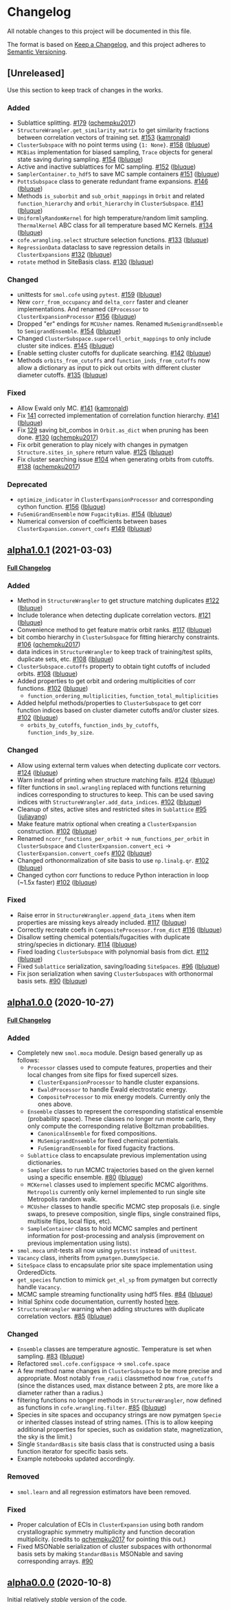 # Changelog
All notable changes to this project will be documented in this file.

The format is based on [Keep a Changelog](https://keepachangelog.com/en/1.0.0/),
and this project adheres to [Semantic Versioning](https://semver.org/spec/v2.0.0.html).

## [Unreleased]
Use this section to keep track of changes in the works.
### Added
*  Sublattice splitting. [#179](https://github.com/CederGroupHub/smol/pull/179)
  ([qchempku2017](https://github.com/qchempku2017))
* `StructureWrangler.get_similarity_matrix` to get similarity fractions
  between correlation vectors of training set.
  [\#153](https://github.com/CederGroupHub/smol/pull/153)
  ([kamronald](https://github.com/kamronald))
* `ClusterSubspace` with no point terms using `{1: None}`.
  [\#158](https://github.com/CederGroupHub/smol/pull/158)
  ([lbluque](https://github.com/lbluque))
* `MCBias` implementation for biased sampling, `Trace` objects for general
  state saving during sampling.
  [\#154](https://github.com/CederGroupHub/smol/pull/154)
  ([lbluque](https://github.com/lbluque))
* Active and inactive sublattices for MC sampling.
  [\#152](https://github.com/CederGroupHub/smol/pull/152)
  ([lbluque](https://github.com/lbluque))
* `SamplerContainer.to_hdf5` to save MC sample containers
[\#151](https://github.com/CederGroupHub/smol/pull/151)
  ([lbluque](https://github.com/lbluque))
* `PottsSubspace` class to generate redundant frame expansions.
[\#146](https://github.com/CederGroupHub/smol/pull/146)
  ([lbluque](https://github.com/lbluque))
* Methods `is_suborbit` and `sub_orbit_mappings` in `Orbit` and related
`function_hierarchy` and `orbit_hierarchy` in `ClusterSubspace`.
  [\#141](https://github.com/CederGroupHub/smol/pull/141)
  ([lbluque](https://github.com/lbluque))
* `UniformlyRandomKernel` for high temperature/random limit sampling.
`ThermalKernel` ABC class for all temperature based MC Kernels.
  [\#134](https://github.com/CederGroupHub/smol/pull/134)
  ([lbluque](https://github.com/lbluque))
* `cofe.wrangling.select` structure selection functions.
[\#133](https://github.com/CederGroupHub/smol/pull/133)
  ([lbluque](https://github.com/lbluque))
* `RegressionData` dataclass to save regression details in `ClusterExpansions`
[\#132](https://github.com/CederGroupHub/smol/pull/132)
  ([lbluque](https://github.com/lbluque))
* `rotate` method in SiteBasis class.
[\#130](https://github.com/CederGroupHub/smol/pull/130)
  ([lbluque](https://github.com/lbluque))

### Changed
* unittests for `smol.cofe` using `pytest`.
  [\#159](https://github.com/CederGroupHub/smol/pull/159)
  ([lbluque](https://github.com/lbluque))
* New `corr_from_occupancy` and `delta_corr` faster and cleaner
  implementations. And renamed `CEProcessor` to `ClusterExpansionProcessor`
  [\#156](https://github.com/CederGroupHub/smol/pull/156)
  ([lbluque](https://github.com/lbluque))
* Dropped "er" endings for `MCUsher` names. Renamed `MuSemigrandEnsemble`
  to `SemigrandEnsemble`.
  [\#154](https://github.com/CederGroupHub/smol/pull/154)
  ([lbluque](https://github.com/lbluque))
* Changed `ClusterSubspace.supercell_orbit_mappings` to only include cluster
  site indices.
  [#145](https://github.com/CederGroupHub/smol/pull/145)
([lbluque](https://github.com/lbluque))
* Enable setting cluster cutoffs for duplicate searching.
[#142](https://github.com/CederGroupHub/smol/pull/142)
([lbluque](https://github.com/lbluque))
* Methods `orbits_from_cutoffs` and `function_inds_from_cutoffs` now allow a
  dictionary as input to pick out orbits with different cluster diameter
  cutoffs.
  [\#135](https://github.com/CederGroupHub/smol/pull/135)
  ([lbluque](https://github.com/lbluque))

### Fixed
* Allow Ewald only MC.
  [\#141](https://github.com/CederGroupHub/smol/pull/169)
  ([kamronald](https://github.com/kamronald))
* Fix [141](https://github.com/CederGroupHub/smol/issues/140) corrected
  implementation of correlation function hierarchy.
  [\#141](https://github.com/CederGroupHub/smol/pull/141)
  ([lbluque](https://github.com/lbluque))
* Fix [129](https://github.com/CederGroupHub/smol/issues/129)
  saving bit_combos in `Orbit.as_dict` when pruning has been done.
  [\#130](https://github.com/CederGroupHub/smol/pull/130)
  ([qchempku2017](https://github.com/qchempku2017))
* Fix orbit generation to play nicely with changes in pymatgen
  `Structure.sites_in_sphere` return value.
  [\#125](https://github.com/CederGroupHub/smol/pull/125)
  ([lbluque](https://github.com/lbluque))
* Fix cluster searching issue
  [#104](https://github.com/CederGroupHub/smol/issues/104) when generating
  orbits from cutoffs. [#138](https://github.com/CederGroupHub/smol/pull/125)
  ([qchempku2017](https://github.com/qchempku2017))


### Deprecated
* `optimize_indicator` in `ClusterExpansionProcessor` and corresponding cython
   function.
  [\#156](https://github.com/CederGroupHub/smol/pull/156)
  ([lbluque](https://github.com/lbluque))
* `FuSemiGrandEnsemble` now `FugacityBias`.
  [\#154](https://github.com/CederGroupHub/smol/pull/154)
  ([lbluque](https://github.com/lbluque))
* Numerical conversion of coefficients between bases
  `ClusterExpansion.convert_coefs`
  [\#149](https://github.com/CederGroupHub/smol/pull/149)
  ([lbluque](https://github.com/lbluque))

## [alpha1.0.1](https://github.com/CederGroupHub/smol/tree/alpha1.0.1) (2021-03-03)
#### [Full Changelog](https://github.com/CederGroupHub/smol/compare/alpha1.0.0...alpha1.0.1)

### Added
* Method in `StructureWrangler` to get structure matching duplicates
  [\#122](https://github.com/CederGroupHub/smol/pull/122)
  ([lbluque](https://github.com/lbluque))
* Include tolerance when detecting duplicate correlation vectors.
  [\#121](https://github.com/CederGroupHub/smol/pull/122)
  ([lbluque](https://github.com/lbluque))
* Convenience method to get feature matrix orbit ranks.
  [\#117](https://github.com/CederGroupHub/smol/pull/117)
  ([lbluque](https://github.com/lbluque))
* bit combo hierarchy in `ClusterSubspace` for fitting hierarchy constraints.
  [\#106](https://github.com/CederGroupHub/smol/pull/106)
  ([qchempku2017](https://github.com/qchempku2017))
* data indices in `StructureWrangler` to keep track of training/test splits,
  duplicate sets, etc.
  [\#108](https://github.com/CederGroupHub/smol/pull/108)
  ([lbluque](https://github.com/lbluque))
* `ClusterSubspace.cutoffs` property to obtain tight cutoffs of included
   orbits.
   [\#108](https://github.com/CederGroupHub/smol/pull/108)
   ([lbluque](https://github.com/lbluque))
* Added properties to get orbit and ordering multiplicities of corr functions.
[\#102](https://github.com/CederGroupHub/smol/pull/102)
([lbluque](https://github.com/lbluque))
  - `function_ordering_multiplicities`, `function_total_multiplicities`
* Added helpful methods/properties to `ClusterSubspace` to get corr function
  indices based on cluster diameter cutoffs and/or cluster sizes.
[\#102](https://github.com/CederGroupHub/smol/pull/102)
([lbluque](https://github.com/lbluque))
  - `orbits_by_cutoffs`, `function_inds_by_cutoffs`, `function_inds_by_size`.

### Changed
* Allow using external term values when detecting duplicate corr vectors.
[\#124](https://github.com/CederGroupHub/smol/pull/124)
([lbluque](https://github.com/lbluque))
* Warn instead of printing when structure matching fails.
[\#124](https://github.com/CederGroupHub/smol/pull/124)
([lbluque](https://github.com/lbluque))
* filter functions in `smol.wrangling` replaced with functions returning
  indices corresponding to structures to keep. This can be used saving indices
  with `StructureWrangler.add_data_indices`.
[\#102](https://github.com/CederGroupHub/smol/pull/108)
([lbluque](https://github.com/lbluque))
* Cleanup of sites, active sites and restricted sites in `Sublattice`
[\#95](https://github.com/CederGroupHub/smol/pull/95)
  ([juliayang](https://github.com/juliayang))
* Make feature matrix optional when creating a `ClusterExpansion` construction.
[\#102](https://github.com/CederGroupHub/smol/pull/102)
([lbluque](https://github.com/lbluque))
* Renamed `ncorr_functions_per_orbit` -> `num_functions_per_orbit` in
  `ClusterSubspace` and `ClusterExpansion.convert_eci` ->
  `ClusterExpansion.convert_coefs`
[\#102](https://github.com/CederGroupHub/smol/pull/102)
([lbluque](https://github.com/lbluque))
* Changed orthonormalization of site basis to use `np.linalg.qr`.
[\#102](https://github.com/CederGroupHub/smol/pull/102)
([lbluque](https://github.com/lbluque))
* Changed cython corr functions to reduce Python interaction in loop
(~1.5x faster)
[\#102](https://github.com/CederGroupHub/smol/pull/102)
([lbluque](https://github.com/lbluque))

### Fixed
* Raise error in `StructureWrangler.append_data_items` when item properties are
  missing keys already included.
[\#117](https://github.com/CederGroupHub/smol/pull/117)
  ([lbluque](https://github.com/lbluque))
* Correctly recreate coefs in `CompositeProcessor.from_dict`
[\#116](https://github.com/CederGroupHub/smol/pull/116)
  ([lbluque](https://github.com/lbluque))
* Disallow setting chemical potentials/fugacities with duplicate string/species
  in dictionary. [\#114](https://github.com/CederGroupHub/smol/pull/114)
  ([lbluque](https://github.com/lbluque))
* Fixed loading `ClusterSubspace` with polynomial basis from dict.
[\#112](https://github.com/CederGroupHub/smol/pull/112)
  ([lbluque](https://github.com/lbluque))
* Fixed `Sublattice` serialization, saving/loading `SiteSpaces`.
[\#96](https://github.com/CederGroupHub/smol/pull/96)
  ([lbluque](https://github.com/lbluque))
* Fix json serialization when saving `ClusterSubspaces` with orthonormal basis
sets. [\#90](https://github.com/CederGroupHub/smol/pull/90)
  ([lbluque](https://github.com/lbluque))

## [alpha1.0.0](https://github.com/CederGroupHub/smol/releases/tag/alpha1.0.0) (2020-10-27)
#### [Full Changelog](https://github.com/CederGroupHub/smol/compare/alpha0.0.0...alpha1.0.0)
### Added
* Completely new `smol.moca` module. Design based generally up as follows:
  *  `Processor` classes used to compute features, properties and their local
  changes from site flips for fixed supercell sizes.
     * `ClusterExpansionProcessor` to handle cluster expansions.
     * `EwaldProcessor` to handle Ewald electrostatic energy.
     * `CompositeProcessor` to mix energy models. Currently only the ones above.
  * `Ensemble` classes to represent the corresponding statistical ensemble
  (probability space). These classes no longer run monte carlo, they only
  compute the corresponding relative Boltzman probabilities.
     * `CanonicalEnsemble` for fixed compositions.
     * `MuSemigrandEnsemble` for fixed chemical potentials.
     * `FuSemigrandEnsemble` for fixed fugacity fractions.
  * `Sublattice` class to encapsulate previous implementation using
  dictionaries.
  * `Sampler` class to run MCMC trajectories based on the given kernel using
  a specific ensemble. [\#80](https://github.com/CederGroupHub/smol/pull/80)
  ([lbluque](https://github.com/lbluque))
  * `MCKernel` classes used to implement specific MCMC algorithms.
     `Metropolis` currently only kernel implemented to run single site
     Metropolis random walk.
  * `MCUsher` classes to handle specific MCMC step proposals (i.e. single
  swaps, to preseve composition, single flips, single constrained flips,
  multisite flips, local flips, etc).
  * `SampleContainer` class to hold MCMC samples and pertinent information for
  post-processing and analysis (improvement on previous implementation using
  lists).
* `smol.moca` unit-tests all now using `pytestst` instead of `unittest`.
* `Vacancy` class, inherits from `pymatgen.DummySpecie`.
* `SiteSpace` class to encapsulate prior site space implementation using
OrderedDicts.
* `get_species` function to mimick `get_el_sp` from pymatgen but correctly
handle `Vacancy`.
* MCMC sample streaming functionality using hdf5 files.
[\#84](https://github.com/CederGroupHub/smol/pull/84)
([lbluque](https://github.com/lbluque))
* Initial Sphinx code documentation, currently hosted [here](http://amox.lbl.gov/smol).
* `StructureWrangler` warning when adding structures with duplicate correlation
vectors. [\#85](https://github.com/CederGroupHub/smol/pull/85)
([lbluque](https://github.com/lbluque))

### Changed
* `Ensemble` classes are temperature agnostic. Temperature is set when sampling.
[\#83](https://github.com/CederGroupHub/smol/pull/83)
([lbluque](https://github.com/lbluque))
* Refactored `smol.cofe.configspace` -> `smol.cofe.space`
* A few method name changes in `ClusterSubspace` to be more precise and
appropriate. Most notably `from_radii` classmethod now `from_cutoffs` (since
the distances used, max distance between 2 pts, are more like a diameter rather
than a radius.)
* filtering functions no longer methods in `StructureWrangler`, now defined
as functions in `cofe.wrangling.filter`.
[\#85](https://github.com/CederGroupHub/smol/pull/85)
([lbluque](https://github.com/lbluque))
* Species in site spaces and occupancy strings are now pymatgen `Specie` or
inherited classes instead of string names. (This is to allow keeping additional
properties for species, such as oxidation state, magnetization, the sky is the
limit.)
* Single `StandardBasis` site basis class that is constructed using a basis
function iterator for specific basis sets.
* Example notebooks updated accordingly.

### Removed
* `smol.learn` and all regression estimators have been removed.

### Fixed
* Proper calculation of ECIs in `ClusterExpansion` using both random
crystallographic symmetry multiplicity and function decoration multiplicity.
(credits to [qchempku2017](https://github.com/qchempku2017) for pointing this
out.)
* Fixed MSONable serialization of cluster subspaces with orthonormal basis sets
by making `StandardBasis` MSONable and saving corresponding arrays.
[\#90](https://github.com/CederGroupHub/smol/pull/90)


## [alpha0.0.0](https://github.com/CederGroupHub/smol/tree/alpha0.0.0) (2020-10-8)
Initial relatively *stable* version of the code.
